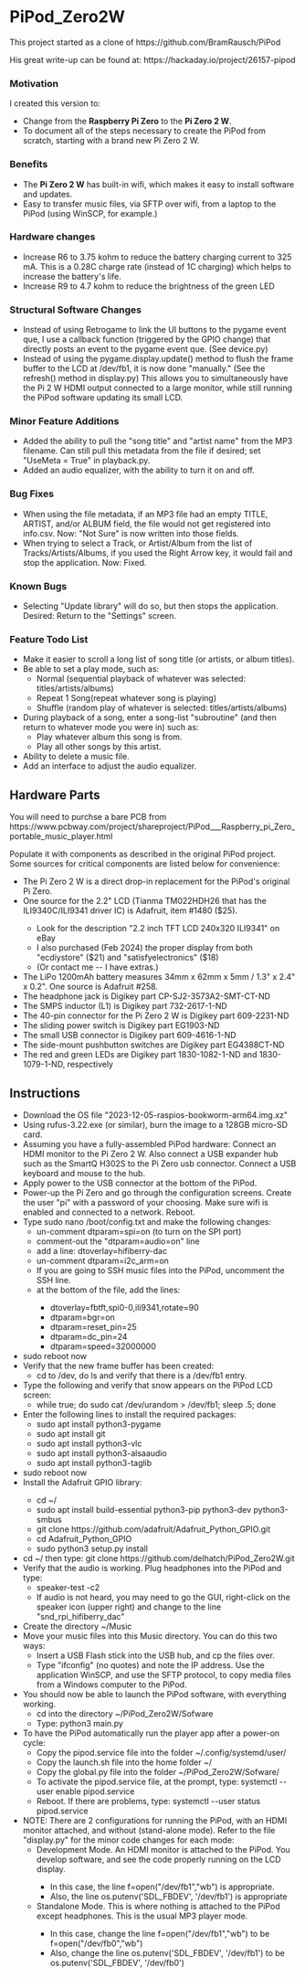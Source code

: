# PiPod_Zero2W
<p>This project started as a clone of https://github.com/BramRausch/PiPod</p>
<p>His great write-up can be found at: https://hackaday.io/project/26157-pipod</p>
<H3>Motivation</H3>
<p>I created this version to:</p>
<ul><li>Change from the <b>Raspberry Pi Zero</b> to the <b>Pi Zero 2 W</b>.</li>
<li>To document all of the steps necessary to create the PiPod from scratch, starting with a brand new Pi Zero 2 W.</li></ul>
<H3>Benefits</H3>
<ul>
  <li>The <b>Pi Zero 2 W</b> has built-in wifi, which makes it easy to install software and updates.</li>
  <li>Easy to transfer music files, via SFTP over wifi, from a laptop to the PiPod (using WinSCP, for example.)</li>
</ul>
<H3>Hardware changes</H3>
<ul>
  <li>Increase R6 to 3.75 kohm to reduce the battery charging current to 325 mA. This is a 0.28C charge rate (instead of 1C charging) which helps to increase the battery's life.</li>
  <li>Increase R9 to 4.7 kohm to reduce the brightness of the green LED</li>
</ul>
<H3>Structural Software Changes</H3>
<ul>
  <li>Instead of using Retrogame to link the UI buttons to the pygame event que, I use a callback function (triggered by the GPIO change) that directly posts an event to the pygame event que. (See device.py)</li>
  <li>Instead of using the pygame.display.update() method to flush the frame buffer to the LCD at /dev/fb1, it is now done "manually." (See the refresh() method in display.py) This allows you to simultaneously have the Pi 2 W HDMI output connected to a large monitor, while still running the PiPod software updating its small LCD.</li>
</ul>
<H3>Minor Feature Additions</H3>
<ul>
  <li>Added the ability to pull the "song title" and "artist name" from the MP3 filename. Can still pull this metadata from the file if desired; set "UseMeta = True" in playback.py.</li>
  <li>Added an audio equalizer, with the ability to turn it on and off.</li>
</ul>
<H3>Bug Fixes</H3>
<ul>
  <li>When using the file metadata, if an MP3 file had an empty TITLE, ARTIST, and/or ALBUM field, the file would not get registered into info.csv. Now: "Not Sure" is now written into those fields.</li>
  <li>When trying to select a Track, or Artist/Album from the list of Tracks/Artists/Albums, if you used the Right Arrow key, it would fail and stop the application. Now: Fixed.</li>
</ul>
<H3>Known Bugs</H3>
<ul>
  <li>Selecting "Update library" will do so, but then stops the application. Desired: Return to the "Settings" screen.</li>
</ul>
<H3>Feature Todo List</H3>
<ul>
  <li>Make it easier to scroll a long list of song title (or artists, or album titles).</li>
  <li>Be able to set a play mode, such as:
    <ul>
      <li>Normal (sequential playback of whatever was selected: titles/artists/albums)</li>
      <li>Repeat 1 Song(repeat whatever song is playing)</li>
      <li>Shuffle (random play of whatever is selected: titles/artists/albums)</li>
    </ul>
  </li>
  <li>During playback of a song, enter a song-list "subroutine" (and then return to whatever mode you were in) such as:
    <ul>
      <li>Play whatever album this song is from.</li>
      <li>Play all other songs by this artist.</li>
    </ul>
  </li>
  <li>Ability to delete a music file.</li>
  <li>Add an interface to adjust the audio equalizer.</li>
</ul>

<H2>Hardware Parts</H2>
<p>You will need to purchse a bare PCB from https://www.pcbway.com/project/shareproject/PiPod___Raspberry_pi_Zero_portable_music_player.html</p>
<p>Populate it with components as described in the original PiPod project. Some sources for critical components are listed below for convenience:</p>
<ul>
  <li>The Pi Zero 2 W is a direct drop-in replacement for the PiPod's original Pi Zero.</li>
  <li>One source for the 2.2" LCD (Tianma TM022HDH26 that has the ILI9340C/ILI9341 driver IC) is Adafruit, item #1480 ($25).</li>
  <ul>
    <li>Look for the description "2.2 inch TFT LCD 240x320 ILI9341" on eBay</li>
    <li>I also purchased (Feb 2024) the proper display from both "ecdiystore" ($21) and "satisfyelectronics" ($18)</li>
    <li>(Or contact me -- I have extras.)</li>
  </ul>
  <li>The LiPo 1200mAh battery measures 34mm x 62mm x 5mm / 1.3" x 2.4" x 0.2". One source is Adafruit #258.</li>
  <li>The headphone jack is Digikey part CP-SJ2-3573A2-SMT-CT-ND</li>
  <li>The SMPS inductor (L1) is Digikey part 732-2617-1-ND</li>
  <li>The 40-pin connector for the Pi Zero 2 W is Digikey part 609-2231-ND</li>
  <li>The sliding power switch is Digikey part EG1903-ND</li>
  <li>The small USB connector is Digikey part 609-4616-1-ND</li>
  <li>The side-mount pushbutton switches are Digikey part EG4388CT-ND</li>
  <li>The red and green LEDs are Digikey part 1830-1082-1-ND and 1830-1079-1-ND, respectively</li>
</ul>

<H2>Instructions</H2>
<ul><li>Download the OS file "2023-12-05-raspios-bookworm-arm64.img.xz"</li>
<li>Using rufus-3.22.exe (or similar), burn the image to a 128GB micro-SD card.</li>
<li>Assuming you have a fully-assembled PiPod hardware: Connect an HDMI monitor to the Pi Zero 2 W. Also connect a USB expander hub such as the SmartQ
H302S to the Pi Zero usb connector. Connect a USB keyboard and mouse to the hub.</li>
<li>Apply power to the USB connector at the bottom of the PiPod.</li>
<li>Power-up the Pi Zero and go through the configuration screens. Create the user "pi" with a password of your choosing. Make sure wifi is enabled and connected to a network. Reboot.</li>
<li>Type sudo nano /boot/config.txt and make the following changes:
  <ul>
    <li>un-comment dtparam=spi=on (to turn on the SPI port)</li>
    <li>comment-out the "dtparam=audio=on" line</li>
    <li>add a line: dtoverlay=hifiberry-dac</li>
    <li>un-comment dtparam=i2c_arm=on</li>
    <li>If you are going to SSH music files into the PiPod, uncomment the SSH line.</li>
    <li>at the bottom of the file, add the lines:</li>
    <ul>
      <li>dtoverlay=fbtft,spi0-0,ili9341,rotate=90</li>
      <li>dtparam=bgr=on</li>
      <li>dtparam=reset_pin=25</li>
      <li>dtparam=dc_pin=24</li>
      <li>dtparam=speed=32000000</li>
    </ul>
  </ul>
</li>
<li>sudo reboot now</li>
<li>Verify that the new frame buffer has been created:
  <ul><li>cd to /dev, do ls and verify that there is a /dev/fb1 entry.</li></ul>
</li>
<li>Type the following and verify that snow appears on the PiPod LCD screen:
  <ul><li>while true; do sudo cat /dev/urandom > /dev/fb1; sleep .5; done</li></ul>
</li>
<li>Enter the following lines to install the required packages:
  <ul>
    <li>sudo apt install python3-pygame</li>
    <li>sudo apt install git</li>
    <li>sudo apt install python3-vlc</li>
    <li>sudo apt install python3-alsaaudio</li>
    <li>sudo apt install python3-taglib</li>
  </ul>
</li>
<li>sudo reboot now</li>
<li>Install the Adafruit GPIO library:</li>
  <ul>
    <li>cd ~/ </li>
    <li>sudo apt install build-essential python3-pip python3-dev python3-smbus</li>
    <li>git clone https://github.com/adafruit/Adafruit_Python_GPIO.git</li>
    <li>cd Adafruit_Python_GPIO</li>
    <li>sudo python3 setup.py install</li>
  </ul>
<li>cd ~/ then type: git clone https://github.com/delhatch/PiPod_Zero2W.git</li>
<li>Verify that the audio is working. Plug headphones into the PiPod and type:
  <ul>
    <li>speaker-test -c2</li>
    <li>If audio is not heard, you may need to go the GUI, right-click on the speaker icon (upper right) and change to the line "snd_rpi_hifiberry_dac"</li>
  </ul>
</li>
<li>Create the directory ~/Music</li>
<li>Move your music files into this Music directory. You can do this two ways:
  <ul>
    <li>Insert a USB Flash stick into the USB hub, and cp the files over.</li>
    <li>Type "ifconfig" (no quotes) and note the IP address. Use the application WinSCP, and use the SFTP protocol, to copy media files from a Windows computer to the PiPod.</li>
  </ul>
</li>
<li>You should now be able to launch the PiPod software, with everything working.
  <ul>
    <li>cd into the directory ~/PiPod_Zero2W/Sofware</li>
    <li>Type: python3 main.py</li>
  </ul>
</li>
<li>To have the PiPod automatically run the player app after a power-on cycle:
  <ul>
    <li>Copy the pipod.service file into the folder ~/.config/systemd/user/ </li>
    <li>Copy the launch.sh file into the home folder ~/ </li>
    <li>Copy the global.py file into the folder ~/PiPod_Zero2W/Sofware/ </li>
    <li>To activate the pipod.service file, at the prompt, type: systemctl --user enable pipod.service </li>
    <li>Reboot. If there are problems, type: systemctl --user status pipod.service </li>
  </ul>
</li>
<li>NOTE: There are 2 configurations for running the PiPod, with an HDMI monitor attached, and without (stand-alone mode). Refer to the file "display.py" for the minor code changes for each mode:
  <ul>
    <li>Development Mode. An HDMI monitor is attached to the PiPod. You develop software, and see the code properly running on the LCD display.</li>
    <ul>
      <li>In this case, the line f=open("/dev/fb1","wb") is appropriate.</li>
      <li>Also, the line os.putenv('SDL_FBDEV', '/dev/fb1') is appropriate</li>
    </ul>
    <li>Standalone Mode. This is where nothing is attached to the PiPod except headphones. This is the usual MP3 player mode.</li>
    <ul>
      <li>In this case, change the line f=open("/dev/fb1","wb") to be f=open("/dev/fb0","wb")</li>
      <li>Also, change the line os.putenv('SDL_FBDEV', '/dev/fb1') to be os.putenv('SDL_FBDEV', '/dev/fb0')</li>
    </ul>
</li>
</ul>
